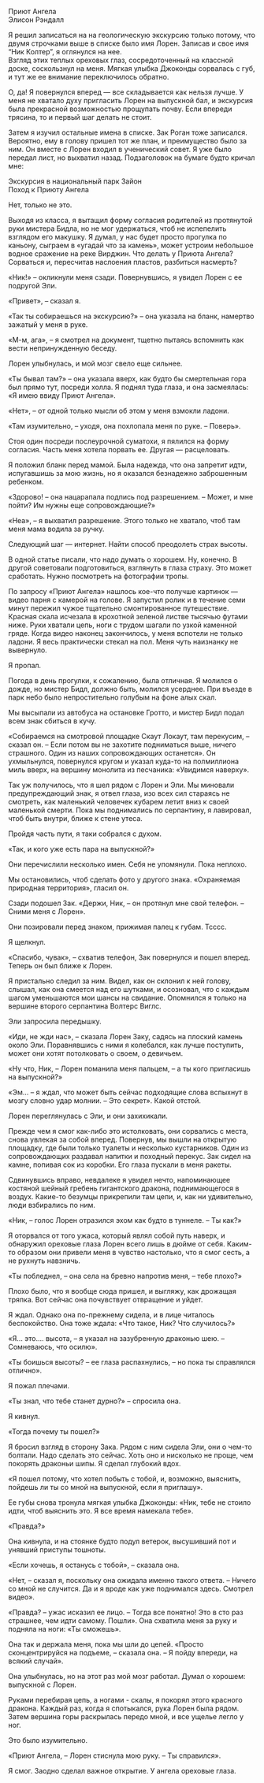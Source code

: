 Приют Ангела  
Элисон Рэндалл  
  
  
Я решил записаться на  на геологическую экскурсию только потому, что двумя строчками выше в списке было имя Лорен. Записав и свое имя “Ник Колтер”, я оглянулся на нее.   
Взгляд этих теплых ореховых глаз, сосредоточенный на классной доске, соскользнул на меня. Мягкая улыбка Джоконды сорвалась с губ, и тут же ее внимание переключилось обратно.  
  
О, да! Я повернулся вперед — все складывается как нельзя лучше. У меня не хватало духу пригласить Лорен на выпускной бал, и экскурсия была прекрасной возможностью прощупать почву. Если впереди трясина, то и первый шаг делать не стоит.  
  
Затем я изучил остальные имена в списке. Зак Роган тоже записался. Вероятно, ему в голову пришел тот же план, и преимущество было за ним. Он вместе с Лорен входил в ученический совет. Я уже было передал лист, но выхватил назад. Подзаголовок на бумаге будто кричал мне:  
  
Экскурсия в национальный парк Зайон  
Поход к Приюту Ангела  
  
Нет, только не это.  
  
Выходя из класса, я вытащил форму согласия родителей из протянутой руки мистера Бидла, но не мог удержаться, чтоб не испепелить взглядом его макушку. Я думал, у нас будет просто прогулка по каньону, сыграем в «угадай что за камень», может устроим небольшое водное сражение на реке Вирджин. Что делать у Приюта Ангела? Сорваться и, пересчитав наслоения пластов, разбиться насмерть?  
  
«Ник!» – окликнули меня сзади. Повернувшись, я увидел Лорен с ее подругой Эли.  
  
«Привет», – сказал я.  
  
«Так ты собираешься на экскурсию?» – она указала на бланк, намертво зажатый у меня в руке.  
  
  
«М-м, ага», – я смотрел на документ, тщетно пытаясь вспомнить как вести непринужденную беседу.  
  
Лорен улыбнулась, и мой мозг свело еще сильнее.  
  
«Ты бывал там?» – она указала вверх, как будто бы смертельная гора был прямо тут, посреди холла. Я поднял туда глаза, и она засмеялась: «Я имею ввиду Приют Ангела».  
  
«Нет», – от одной только мысли об этом у меня взмокли ладони.  
  
«Там изумительно, – уходя, она похлопала меня по руке. – Поверь».  
  
Стоя один посреди послеурочной суматохи, я пялился на форму согласия. Часть меня хотела порвать ее. Другая — расцеловать.  
  
Я положил бланк перед мамой. Была надежда, что она запретит идти, испугавшишь за мою жизнь, но я оказался безнадежно заброшенным ребенком.  
  
«Здорово! – она нацарапала подпись под разрешением. – Может, и мне пойти? Им нужны еще сопровождающие?»  
  
«Неа», – я выхватил разрешение. Этого только не хватало, чтоб там меня мама водила за ручку.  
  
Следующий шаг — интернет. Найти способ преодолеть страх высоты.  
  
В одной статье писали, что надо думать о хорошем. Ну, конечно. В другой советовали подготовиться, взглянуть в глаза страху. Это может сработать. Нужно посмотреть на фотографии тропы.  
  
По запросу «Приют Ангела» нашлось кое-что получше картинок — видео парня с камерой на голове. Я запустил ролик и в течение семи минут пережил чужое тщательно смонтированное путешествие.  
Красная скала исчезала в крохотной зеленой листве тысячью футами ниже. Руки хватали цепь, ноги с трудом шагали по узкой каменной гряде. Когда видео наконец закончилось, у меня вспотели не только ладони. Я весь практически стекал на пол. Меня чуть наизнанку не вывернуло.  
  
Я пропал.  
  
Погода в день прогулки, к сожалению, была отличная. Я молился о дожде, но мистер Бидл, должно быть, молился усерднее. При въезде в парк небо было непростительно голубым на фоне алых скал.  
  
Мы высыпали из автобуса на остановке Гротто, и мистер Бидл подал всем знак сбиться в кучу.  
  
«Собираемся на смотровой площадке Скаут Локаут, там перекусим, – сказал он. – Если потом вы не захотите подниматься выше, ничего страшного. Один из наших сопровождающих останется». Он ухмыльнулся, повернулся кругом и указал куда-то на полмиллиона миль вверх, на вершину монолита из песчаника: «Увидимся наверху».  
  
Так уж получилось, что  я шел рядом с Лорен и Эли. Мы миновали предупреждающий знак, я отвел глаза, изо всех сил стараясь не смотреть, как маленький человечек кубарем летит вниз к своей маленькой смерти. Пока мы поднимались по серпантину, я лавировал, чтоб быть внутри, ближе к стене утеса.  
  
Пройдя часть пути, я таки собрался с духом.  
  
«Так, и кого уже есть пара на выпускной?»  
  
Они перечислили несколько имен. Себя не упомянули. Пока неплохо.  
  
Мы остановились, чтоб сделать фото у другого знака. «Охраняемая природная территория», гласил он.  
  
Сзади подошел Зак. «Держи, Ник, – он протянул мне свой телефон. – Сними меня с Лорен».  
  
Они позировали перед знаком, прижимая палец к губам. Тсссс.  
  
Я щелкнул.  
  
«Спасибо, чувак», – схватив телефон, Зак повернулся и пошел вперед. Теперь он был ближе к Лорен.  
  
Я пристально следил за ним. Видел, как он склонил к ней голову, слышал, как она смеется над его шутками, и осозновал, что с каждым шагом уменьшаются мои шансы на свидание. Опомнился я только на вершине второго серпантина Волтерс Виглс.  
  
Эли запросила передышку.  
  
«Иди, не жди нас», – сказала Лорен Заку, садясь на плоский камень около Эли. Поравнявшись с ними я колебался, как лучше поступить, может они хотят потолковать о своем, о девичьем.  
  
«Ну что, Ник, – Лорен поманила меня пальцем, – а ты кого пригласишь на выпускной?»  
  
«Эм… – я ждал, что может быть сейчас подходящие слова вспыхнут в мозгу словно удар молнии. – Это секрет». Какой отстой.  
  
Лорен переглянулась с Эли, и они захихикали.  
  
Прежде чем я смог как-либо это истолковать, они сорвались с места, снова увлекая за собой вперед. Повернув, мы вышли на открытую площадку, где были только туалеты и несколько кустарников. Один из сопровождающих раздавал напитки и походный перекус. Зак сидел на камне, попивая сок из коробки. Его глаза пускали в меня ракеты.  
  
Сдвинувшись вправо, невдалеке я увидел нечто, напоминающее костяной шейный гребень гигантского дракона, поднимающегося в воздух. Какие-то безумцы прикрепили там цепи, и, как ни удивительно, люди взбирались по ним.  
  
«Ник, – голос Лорен отразился эхом как будто в туннеле. – Ты как?»  
  
Я оторвался от того ужаса, который являл собой путь наверх, и обнаружил ореховые глаза Лорен всего лишь в дюйме от себя. Каким-то образом они привели меня в чувство настолько, что я смог сесть, а не рухнуть навзничь.  
  
«Ты побледнел, – она села на бревно напротив меня, – тебе плохо?»  
  
Плохо было, что я вообще сюда пришел, и выгляжу, как дрожащая тряпка. Вот сейчас она почувствует отвращение и уйдет.  
  
  
Я ждал. Однако она по-прежнему сидела, и в лице читалось беспокойство. Она тоже ждала: «Что такое, Ник? Что случилось?»  
  
«Я… это…. высота, – я указал на зазубренную драконью шею. – Сомневаюсь, что осилю».  
  
«Ты боишься высоты? – ее глаза распахнулись, – но пока ты справлялся отлично».  
  
Я пожал плечами.  
  
«Ты знал, что тебе станет дурно?» – спросила она.  
  
Я кивнул.  
  
«Тогда почему ты пошел?»  
  
  
Я бросил взгляд в сторону Зака. Рядом с ним сидела Эли, они о чем-то болтали. Надо сделать это сейчас. Хоть оно и нисколько не проще, чем покорять драконьи шипы. Я сделал глубокий вдох.  
  
«Я пошел потому, что хотел побыть с тобой, и, возможно, выяснить, пойдешь ли ты со мной на выпускной, если я приглашу».  
  
Ее губы снова тронула мягкая улыбка Джоконды: «Ник, тебе не стоило идти, чтоб выяснить это. Я все время намекала тебе».  
  
«Правда?»  
  
Она кивнула, и на стоянке будто подул ветерок, высушивший пот и унявший приступы тошноты.  
  
«Если хочешь, я останусь с тобой», – сказала она.  
  
«Нет, – сказал я, поскольку она ожидала именно такого ответа. – Ничего со мной не случится. Да и я вроде как уже поднимался здесь. Смотрел видео».  
  
«Правда? – ужас исказил ее лицо. – Тогда все понятно! Это в сто раз страшнее, чем идти самому. Пошли». Она схватила меня за руку и подняла на ноги: «Ты сможешь».  
  
Она так и держала меня, пока мы шли до цепей. «Просто сконцентрируйся на подъеме, – сказала она. – Я пойду впереди, на всякий случай».  
  
Она улыбнулась, но на этот раз мой мозг работал. Думал о хорошем: выпускной с Лорен.  
  
Руками перебирая цепь, а ногами - скалы, я покорял этого красного дракона. Каждый раз, когда я спотыкался, рука Лорен была рядом. Затем вершина горы раскрылась передо мной, и все ущелье легло у ног.  
  
Это было изумительно.  
  
«Приют Ангела, – Лорен стиснула мою руку. – Ты справился».  
  
Я смог. Заодно сделал важное открытие. У ангела ореховые глаза.